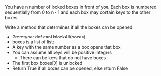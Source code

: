 You have n number of locked boxes in front of you. 
Each box is numbered sequentially from 0 to n - 1 and each box may contain keys to the other boxes.

Write a method that determines if all the boxes can be opened.

- Prototype: def canUnlockAll(boxes)
- boxes is a list of lists
- A key with the same number as a box opens that box
- You can assume all keys will be positive integers
  - There can be keys that do not have boxes
- The first box boxes[0] is unlocked
- Return True if all boxes can be opened, else return False
